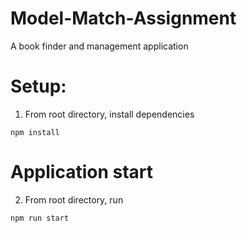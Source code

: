 # Model-Match-Assignment
A book finder and management application

# Setup:
1. From root directory, install dependencies
```
npm install
```
# Application start
2. From root directory, run
```
npm run start
```
